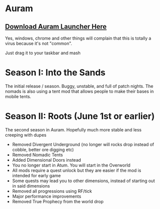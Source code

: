 # Auram

## [Download Auram Launcher Here](https://raw.githubusercontent.com/cyberpwnn/Auram/main/Auram.exe)
Yes, windows, chrome and other things will complain that this is totally a virus because it's not "common". 

Just drag it to your taskbar and mash

# Season I: Into the Sands
The initial release / season. Buggy, unstable, and full of patch nights. The nomads is also using a tent mod that allows people to make their bases in mobile tents.

# Season II: Roots (June 1st or earlier)
The second season in Auram. Hopefully much more stable and less creeping with dupes
- Removed Divergent Underground (no longer will rocks drop instead of cobble, better ore digging etc)
- Removed Nomadic Tents
- Added Dimensional Doors instead
- You no longer start in Atum. You will start in the Overworld
- All mods require a quest unlock but they are easier if the mod is intended for early game
- Some quests may lead you to other dimensions, instead of starting out in said dimensions
- Removed all progressions using RF/tick
- Major performance improvements
- Removed True Prophecy from the world drop
